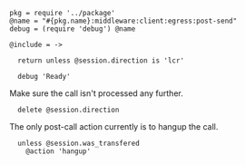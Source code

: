     pkg = require '../package'
    @name = "#{pkg.name}:middleware:client:egress:post-send"
    debug = (require 'debug') @name

    @include = ->

      return unless @session.direction is 'lcr'

      debug 'Ready'

Make sure the call isn't processed any further.

      delete @session.direction

The only post-call action currently is to hangup the call.

      unless @session.was_transfered
        @action 'hangup'
